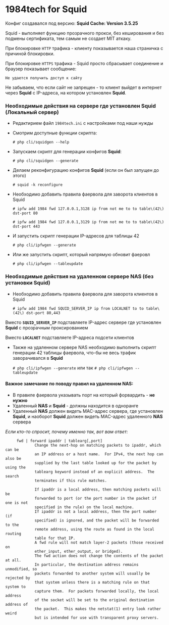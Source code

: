 # 1984tech for Squid 
Конфиг создавался под версию: **Squid Cache: Version 3.5.25**

Squid - выполняет функцию прозрачного прокси,  без кеширования и без подмены сертификата, тем самым не создает MIT аткаку.

При блокировке `HTTP` трафика - клиенту показывается наша страничка с причиной блокировки.

При блокировке  `HTTPS` трафика - Squid просто сбрасывает соединение и браузер показывает сообщение:

    Не удается получить доступ к сайту

Не забываем, что если сайт не запрещен - то клиент выйдет в интернет через **Squid** с IP-адреса, на котором установлен **Squid**.

### Необходимые действия на сервере где установлен Squid (Локальный сервер)
- Редактирием файл `1984tech.ini` с настройками под наши нужды
- Смотрим доступные функции скрипта:

  `# php cli/squidgen --help`

- Запускаем скрипт для генерации конфигов **Squid**:

  `# php cli/squidgen --generate`

- Делаем реконфигурацию конфигов  **Squid** (если он был запущен до этого)

  `# squid -k reconfigure`
  
- Необходимо добавить правила фаервола для заворота клиентов в Squid 
 
  `# ipfw add 1984 fwd 127.0.0.1,3128 ip from not me to to table\(42\) dst-port 80`

  `# ipfw add 1984 fwd 127.0.0.1,3129 ip from not me to to table\(42\) dst-port 443`

- И запустить скрипт генерации IP-адресов для таблицы 42
      
  `# php cli/ipfwgen --generate`
    
- Или же запустить скрипт, который напрямую обновит фаеровл
   
  `# php cli/ipfwgen --tableupdate`

### Необходимые действия на удаленном сервере NAS (без установки Squid)

- Необходимо добавить правила фаервола для заворота клиентов в Squid 
 
  `# ipfw add 1984 fwd SQUID_SERVER_IP ip from LOCALNET to to table\(42\) dst-port 80,443`
  
Вместо **`SQUID_SERVER_IP`** подставляете IP-адрес сервере где установлен **Squid** с прозрачным проксированием

Вместо **`LOCALNET`** подставляете IP-адреса подсети клиентов

- Также на удаленном сервере NAS необходимо выполнить скрипт генерации 42 таблицы фаервола, что-бы не весь трафик заворачивался в **Squid**

    `# php cli/ipfwgen --generate`  или так `# php cli/ipfwgen --tableupdate`
#### Важное замечание по поводу правил на удаленном NAS:
- В правиле фаервола указывать порт на который форвардить - **не нужно**
- Удаленный **NAS** и **Squid** - должны находится в одноранге
- Удаленный **NAS** должен видеть MAC-адрес сервера, где установлен **Squid**, и наоборот **Squid** должен видеть MAC-адрес удаленного **NAS** сервера

*Если кто-то спросит, почему именно так, вот вам ответ:*
````
     fwd | forward ipaddr | tablearg[,port]
             Change the next-hop on matching packets to ipaddr, which can be
             an IP address or a host name.  For IPv4, the next hop can also be
             supplied by the last table looked up for the packet by using the
             tablearg keyword instead of an explicit address.  The search
             terminates if this rule matches.

             If ipaddr is a local address, then matching packets will be
             forwarded to port (or the port number in the packet if one is not
             specified in the rule) on the local machine.
             If ipaddr is not a local address, then the port number (if
             specified) is ignored, and the packet will be forwarded to the
             remote address, using the route as found in the local routing
             table for that IP.
             A fwd rule will not match layer-2 packets (those received on
             ether_input, ether_output, or bridged).
             The fwd action does not change the contents of the packet at all.
             In particular, the destination address remains unmodified, so
             packets forwarded to another system will usually be rejected by
             that system unless there is a matching rule on that system to
             capture them.  For packets forwarded locally, the local address
             of the socket will be set to the original destination address of
             the packet.  This makes the netstat(1) entry look rather weird
             but is intended for use with transparent proxy servers.
````
